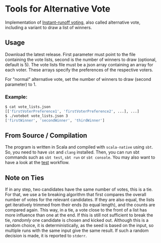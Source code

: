 # Tools for Alternative Vote

Implementation of [Instant-runoff voting](https://en.wikipedia.org/wiki/Instant-runoff_voting), also called alternative vote, including a variant to draw a list of winners.

## Usage
Download the latest release.
First parameter must point to the file containing the vote lists, second is the number of winners to draw (optional, default is 5).
The vote lists file must be a json array containing an array for each voter.
These arrays specify the preferences of the respective voters.

For "normal" alternative vote, set the number of winners to draw (second parameter) to 1.

### Example:
```bash
$ cat vote_lists.json
[['firstVoterPreference1', 'firstVoterPreference2', ...], ...]
$ ./votebot vote_lists.json 3
['firstWinner', 'secondWinner', 'thirdWinner']
```

## From Source / Compilation
The program is written in Scala and compiled with `scala-native` using `sbt`.
So, you need to have `sbt` and `clang` installed.
Then, you can run sbt commands such as `sbt test`, `sbt run` or `sbt console`.
You may also want to have a look at the [test](.github/workflows/scala-test.yml) workflow.

## Note on Ties
If in any step, two candidates have the same number of votes, this is a tie.
For that, we use a tie breaking algorithm that first compares the overall number of votes for the relevant candidates.
If they are also equal, the lists get iteratively trimmed from their ends (to equal length), and the counts are compared again.
This way, in a tie, a vote close to the front of a list has more influence than one at the end.
If this is still not sufficient to break the tie, *randomly* one candidate is chosen and kicked out.
Although this is a random choice, it is deterministically, as the seed is based on the input, so multiple runs with the same input give the same result.
If such a random decision is made, it is reported to `stderr`.

